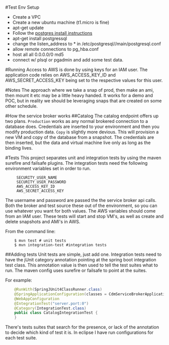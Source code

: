 #Test Env Setup
- Create a VPC
- Create a new ubuntu machine (t1.micro is fine) 
- apt-get update
- Follow the [postgres install instructions](https://help.ubuntu.com/community/PostgreSQL)
- apt-get install postgressql
- change the listen_address to * in /etc/postgresql/<version>/main/postgresql.conf
- allow remote connections to pg_hba.conf
- host    all             all             0.0.0.0/0               md5
- connect w/ plsql or pgadmin and add some test data.


#Running
Access to AWS is done by using keys for an IAM user. The application code relies on AWS_ACCESS_KEY_ID and AWS_SECRET_ACCESS_KEY being set to the respective values for this user. 

#Notes
The approach where we take a snap of prod, then make an ami, then mount it etc may be a little heavy handed. It works for a demo and POC, but in reality we should be leveraging snaps that are created on some other schedule. 



#How the service broker works
##Catalog
The catalog endpoint offers up two plans. <code>Production</code> works as any normal brokered connection to a database does. Credentials are inserted to your environment and then you modify production data. <code>Copy</code> is slightly more devious. This will provision a new VM and copy of the database from a snapshot. The credentials are then inserted, but the data and virtual machine live only as long as the binding lives. 

#Tests
This project separates unit and integration tests by using the maven surefire and failsafe plugins. The integration tests need the following environment variables set in order to run.

```
	 SECURITY_USER_NAME  
	 SECURITY_USER_PASSWORD
	 AWS_ACCESS_KEY_ID
	 AWS_SECRET_ACCESS_KEY
```

The username and password are passed the the service broker api calls. Both the broker and test source these out of the environment, so you can use whatever you want for both values. The AWS variables should come from an IAM user. These tests will start and stop VM's, as well as create and delete snapshots and AMI's in AWS. 

From the command line: 

```
	$ mvn test # unit tests
	$ mvn integration-test #integration tests
```

##Adding tests
Unit tests are simple, just add one. Integration tests need to have the jUnit category annotation pointing at the spring boot integration test class. This annotation value is then used to tell the test suites what to run. The maven config uses surefire or failsafe to point at the suites.

For example:

```java
	@RunWith(SpringJUnit4ClassRunner.class)
	@SpringApplicationConfiguration(classes = CdmServiceBrokerApplication.class)
	@WebAppConfiguration
	@IntegrationTest("server.port:0")
	@Category(IntegrationTest.class)
	public class CatalogIntegrationTest {
	}
```

There's tests suites that search for the presence, or lack of the annotation to decide which kind of test it is. In eclipse I have run configurations for each test suite. 

